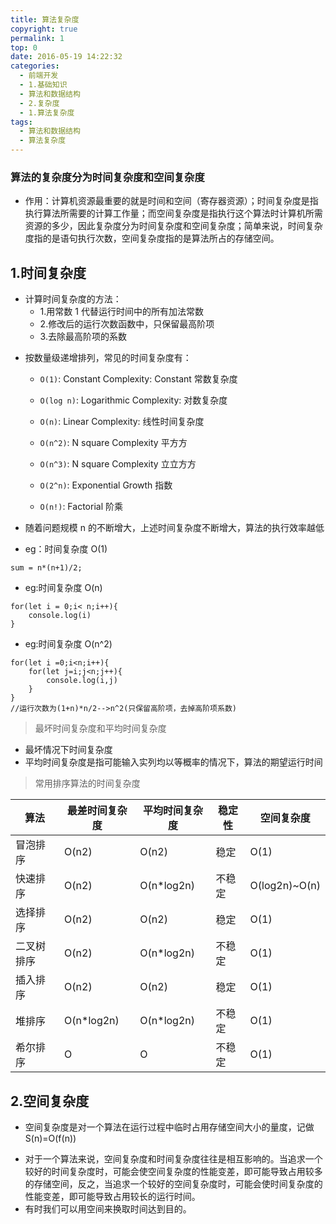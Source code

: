 ```yaml
---
title: 算法复杂度
copyright: true
permalink: 1
top: 0
date: 2016-05-19 14:22:32
categories:
  - 前端开发
  - 1.基础知识
  - 算法和数据结构
  - 2.复杂度
  - 1.算法复杂度
tags:
  - 算法和数据结构
  - 算法复杂度
---
```


### 算法的复杂度分为时间复杂度和空间复杂度

- 作用：计算机资源最重要的就是时间和空间（寄存器资源）；时间复杂度是指执行算法所需要的计算工作量；而空间复杂度是指执行这个算法时计算机所需资源的多少，因此复杂度分为时间复杂度和空间复杂度；简单来说，时间复杂度指的是语句执行次数，空间复杂度指的是算法所占的存储空间。

## 1.时间复杂度

- 计算时间复杂度的方法：
  - 1.用常数 1 代替运行时间中的所有加法常数
  - 2.修改后的运行次数函数中，只保留最高阶项
  * 3.去除最高阶项的系数

* 按数量级递增排列，常见的时间复杂度有：

  - `O(1)`: Constant Complexity: Constant 常数复杂度

  - `O(log n)`: Logarithmic Complexity: 对数复杂度

  - `O(n)`: Linear Complexity: 线性时间复杂度

  - `O(n^2)`: N square Complexity 平⽅方

  - `O(n^3)`: N square Complexity ⽴立⽅方

  - `O(2^n)`: Exponential Growth 指数

  - `O(n!)`: Factorial 阶乘

* 随着问题规模 n 的不断增大，上述时间复杂度不断增大，算法的执行效率越低
* eg：时间复杂度 O(1)

```
sum = n*(n+1)/2;
```

- eg:时间复杂度 O(n)

```
for(let i = 0;i< n;i++){
    console.log(i)
}
```

- eg:时间复杂度 O(n^2)

```
for(let i =0;i<n;i++){
    for(let j=i;j<n;j++){
        console.log(i,j)
    }
}
//运行次数为(1+n)*n/2-->n^2(只保留高阶项，去掉高阶项系数)
```

> 最坏时间复杂度和平均时间复杂度

- 最坏情况下时间复杂度
- 平均时间复杂度是指可能输入实列均以等概率的情况下，算法的期望运行时间

> 常用排序算法的时间复杂度

| 算法       | 最差时间复杂度 | 平均时间复杂度 | 稳定性 | 空间复杂度    |
| ---------- | -------------- | -------------- | ------ | ------------- |
| 冒泡排序   | O(n2)          | O(n2)          | 稳定   | O(1)          |
| 快速排序   | O(n2)          | O(n\*log2n)    | 不稳定 | O(log2n)~O(n) |
| 选择排序   | O(n2)          | O(n2)          | 稳定   | O(1)          |
| 二叉树排序 | O(n2)          | O(n\*log2n)    | 不稳定 | O(1)          |
| 插入排序   | O(n2)          | O(n2)          | 稳定   | O(1)          |
| 堆排序     | O(n\*log2n)    | O(n\*log2n)    | 不稳定 | O(1)          |
| 希尔排序   | O              | O              | 不稳定 | O(1)          |

## 2.空间复杂度

- 空间复杂度是对一个算法在运行过程中临时占用存储空间大小的量度，记做 S(n)=O(f(n))

* 对于一个算法来说，空间复杂度和时间复杂度往往是相互影响的。当追求一个较好的时间复杂度时，可能会使空间复杂度的性能变差，即可能导致占用较多的存储空间，反之，当追求一个较好的空间复杂度时，可能会使时间复杂度的性能变差，即可能导致占用较长的运行时间。
* 有时我们可以用空间来换取时间达到目的。
